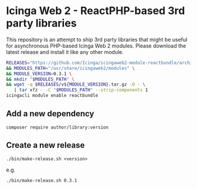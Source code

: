 Icinga Web 2 - ReactPHP-based 3rd party libraries
=================================================

This repository is an attempt to ship 3rd party libraries that might be useful
for asynchronous PHP-based Icinga Web 2 modules. Please download the latest
release and install it like any other module.

```sh
RELEASES="https://github.com/Icinga/icingaweb2-module-reactbundle/archive" \
&& MODULES_PATH="/usr/share/icingaweb2/modules" \
&& MODULE_VERSION=0.3.1 \
&& mkdir "$MODULES_PATH" \
&& wget -q $RELEASES/v${MODULE_VERSION}.tar.gz -O - \
   | tar xfz - -C "$MODULES_PATH" --strip-components 1
icingacli module enable reactbundle
```


Add a new dependency
--------------------

    composer require author/library:version

Create a new release
--------------------

    ./bin/make-release.sh <version>

e.g.

    ./bin/make-release.sh 0.3.1
